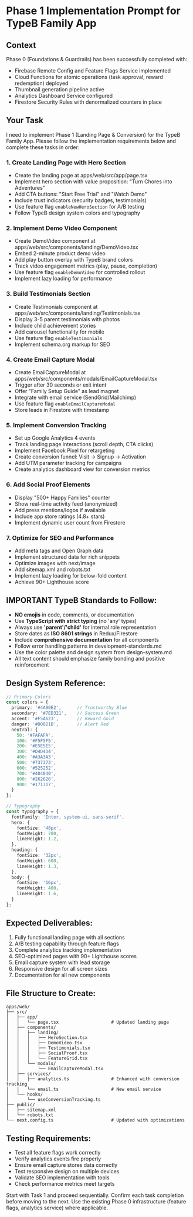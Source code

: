 # Phase 1 Implementation Prompt for TypeB Family App

## Context
Phase 0 (Foundations & Guardrails) has been successfully completed with:
- Firebase Remote Config and Feature Flags Service implemented
- Cloud Functions for atomic operations (task approval, reward redemption) deployed
- Thumbnail generation pipeline active
- Analytics Dashboard Service configured
- Firestore Security Rules with denormalized counters in place

## Your Task
I need to implement Phase 1 (Landing Page & Conversion) for the TypeB Family App. Please follow the implementation requirements below and complete these tasks in order:

### 1. **Create Landing Page with Hero Section**
   - Create the landing page at apps/web/src/app/page.tsx
   - Implement hero section with value proposition: "Turn Chores into Adventures"
   - Add CTA buttons: "Start Free Trial" and "Watch Demo"
   - Include trust indicators (security badges, testimonials)
   - Use feature flag `enableNewHeroSection` for A/B testing
   - Follow TypeB design system colors and typography

### 2. **Implement Demo Video Component**
   - Create DemoVideo component at apps/web/src/components/landing/DemoVideo.tsx
   - Embed 2-minute product demo video
   - Add play button overlay with TypeB brand colors
   - Track video engagement metrics (play, pause, completion)
   - Use feature flag `enableDemoVideo` for controlled rollout
   - Implement lazy loading for performance

### 3. **Build Testimonials Section**
   - Create Testimonials component at apps/web/src/components/landing/Testimonials.tsx
   - Display 3-5 parent testimonials with photos
   - Include child achievement stories
   - Add carousel functionality for mobile
   - Use feature flag `enableTestimonials`
   - Implement schema.org markup for SEO

### 4. **Create Email Capture Modal**
   - Create EmailCaptureModal at apps/web/src/components/modals/EmailCaptureModal.tsx
   - Trigger after 30 seconds or exit intent
   - Offer "Family Setup Guide" as lead magnet
   - Integrate with email service (SendGrid/Mailchimp)
   - Use feature flag `enableEmailCaptureModal`
   - Store leads in Firestore with timestamp

### 5. **Implement Conversion Tracking**
   - Set up Google Analytics 4 events
   - Track landing page interactions (scroll depth, CTA clicks)
   - Implement Facebook Pixel for retargeting
   - Create conversion funnel: Visit → Signup → Activation
   - Add UTM parameter tracking for campaigns
   - Create analytics dashboard view for conversion metrics

### 6. **Add Social Proof Elements**
   - Display "500+ Happy Families" counter
   - Show real-time activity feed (anonymized)
   - Add press mentions/logos if available
   - Include app store ratings (4.8+ stars)
   - Implement dynamic user count from Firestore

### 7. **Optimize for SEO and Performance**
   - Add meta tags and Open Graph data
   - Implement structured data for rich snippets
   - Optimize images with next/image
   - Add sitemap.xml and robots.txt
   - Implement lazy loading for below-fold content
   - Achieve 90+ Lighthouse score

## IMPORTANT TypeB Standards to Follow:
- **NO emojis** in code, comments, or documentation
- Use **TypeScript with strict typing** (no 'any' types)
- Always use **'parent'/'child'** for internal role representation
- Store dates as **ISO 8601 strings** in Redux/Firestore
- Include **comprehensive documentation** for all components
- Follow error handling patterns in development-standards.md
- Use the color palette and design system from design-system.md
- All text content should emphasize family bonding and positive reinforcement

## Design System Reference:
```typescript
// Primary Colors
const colors = {
  primary: '#4A90E2',      // Trustworthy Blue
  secondary: '#7ED321',    // Success Green
  accent: '#F5A623',       // Reward Gold
  danger: '#D0021B',       // Alert Red
  neutral: {
    50: '#FAFAFA',
    100: '#F5F5F5',
    200: '#E5E5E5',
    300: '#D4D4D4',
    400: '#A3A3A3',
    500: '#737373',
    600: '#525252',
    700: '#404040',
    800: '#262626',
    900: '#171717',
  }
};

// Typography
const typography = {
  fontFamily: 'Inter, system-ui, sans-serif',
  hero: {
    fontSize: '48px',
    fontWeight: 700,
    lineHeight: 1.2,
  },
  heading: {
    fontSize: '32px',
    fontWeight: 600,
    lineHeight: 1.3,
  },
  body: {
    fontSize: '16px',
    fontWeight: 400,
    lineHeight: 1.6,
  }
};
```

## Expected Deliverables:
1. Fully functional landing page with all sections
2. A/B testing capability through feature flags
3. Complete analytics tracking implementation
4. SEO-optimized pages with 90+ Lighthouse scores
5. Email capture system with lead storage
6. Responsive design for all screen sizes
7. Documentation for all new components

## File Structure to Create:
```
apps/web/
├── src/
│   ├── app/
│   │   └── page.tsx                    # Updated landing page
│   ├── components/
│   │   ├── landing/
│   │   │   ├── HeroSection.tsx
│   │   │   ├── DemoVideo.tsx
│   │   │   ├── Testimonials.tsx
│   │   │   ├── SocialProof.tsx
│   │   │   └── FeatureGrid.tsx
│   │   └── modals/
│   │       └── EmailCaptureModal.tsx
│   ├── services/
│   │   ├── analytics.ts                # Enhanced with conversion tracking
│   │   └── email.ts                    # New email service
│   └── hooks/
│       └── useConversionTracking.ts
├── public/
│   ├── sitemap.xml
│   └── robots.txt
└── next.config.ts                      # Updated with optimizations
```

## Testing Requirements:
- Test all feature flags work correctly
- Verify analytics events fire properly
- Ensure email capture stores data correctly
- Test responsive design on multiple devices
- Validate SEO implementation with tools
- Check performance metrics meet targets

Start with Task 1 and proceed sequentially. Confirm each task completion before moving to the next. Use the existing Phase 0 infrastructure (feature flags, analytics service) where applicable.
